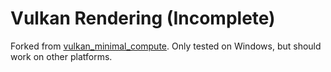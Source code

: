 # Vulkan Rendering (Incomplete)

Forked from [vulkan_minimal_compute](https://github.com/Erkaman/vulkan_minimal_compute). Only tested on Windows, but should work on other platforms.
